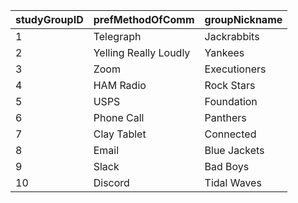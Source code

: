 studyGroupID | prefMethodOfComm | groupNickname
--- | --- | ---
1 | Telegraph | Jackrabbits
2 | Yelling Really Loudly | Yankees
3 | Zoom | Executioners
4 | HAM Radio | Rock Stars
5 | USPS | Foundation
6 | Phone Call | Panthers
7 | Clay Tablet | Connected
8 | Email | Blue Jackets
9 | Slack | Bad Boys 
10 | Discord | Tidal Waves
